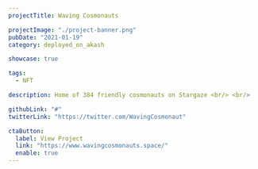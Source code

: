 ```yaml
---
projectTitle: Waving Cosmonauts

projectImage: "./project-banner.png"
pubDate: "2021-01-19"
category: deployed_on_akash

showcase: true

tags:
  - NFT

description: Home of 384 friendly cosmonauts on Stargaze <br/> <br/>

githubLink: "#"
twitterLink: "https://twitter.com/WavingCosmonaut"

ctaButton:
  label: View Project
  link: "https://www.wavingcosmonauts.space/"
  enable: true
---
```

